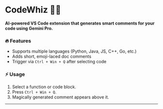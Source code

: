 # CodeWhiz 🧠✨

**AI-powered VS Code extension that generates smart comments for your code using Gemini Pro.**

### 🔥 Features
- Supports multiple languages (Python, Java, JS, C++, Go, etc.)
- Adds short, emoji-laced doc comments
- Trigger via `Ctrl + Win + Q` after selecting code

### ⚡ Usage
1. Select a function or code block.
2. Press `Ctrl + Win + Q`.
3. Magically generated comment appears above it.

---